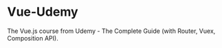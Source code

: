 # Vue-Udemy
The Vue.js course from Udemy - The Complete Guide (with Router, Vuex, Composition API).
